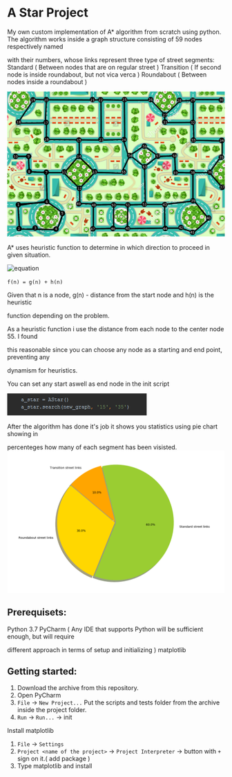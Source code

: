 
# A Star Project

My own custom implementation of A* algorithm from scratch using python.
The algorithm works inside a graph structure consisting of 59 nodes respectively named 

with their numbers, whose links represent three type of street segments: 
Standard ( Between nodes that are on regular street )
Transition ( If second node is inside roundabout, but not vica verca )
Roundabout ( Between nodes inside a roundabout )

![Image description](street_map_with_labels.png)


A* uses heuristic function to determine in which direction to proceed in given situation. 


![equation]()


` f(n) = g(n) + h(n) `

Given that n is a node, g(n) - distance from the start node and h(n) is the heuristic 

function depending on the problem.

As a heuristic function i use the distance from each node to the center node 55. I found 

this reasonable since you can choose any node as a starting and end point, preventing any 

dynamism for heuristics.


You can set any start aswell as end node in the init script  

![Image description](init_code.png)


After the algorithm has done it's job it shows you statistics using pie chart showing in 

percenteges how many of each segment has been visisted.   
![Image description](chart.png)



## Prerequisets:

Python 3.7
PyCharm ( Any IDE that supports Python will be sufficient enough, but will require 

different approach in terms of setup and initializing )
matplotlib


## Getting started:
1. Download the archive from this repository.
2. Open PyCharm
3. `File` -> `New Project...`
Put the scripts and tests folder from the archive inside the project folder.
4. `Run` -> `Run...` -> init

Install matplotlib
1. `File` -> `Settings`
2. `Project <name of the project>` -> `Project Interpreter` -> button with `+` sign on it.( add package )  
3.  Type matplotlib and install
